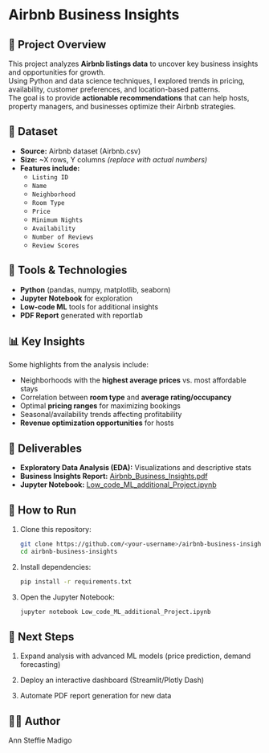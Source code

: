 # Airbnb Business Insights

## 📌 Project Overview
This project analyzes **Airbnb listings data** to uncover key business insights and opportunities for growth.  
Using Python and data science techniques, I explored trends in pricing, availability, customer preferences, and location-based patterns.  
The goal is to provide **actionable recommendations** that can help hosts, property managers, and businesses optimize their Airbnb strategies.  

## 📂 Dataset
- **Source:** Airbnb dataset (Airbnb.csv)  
- **Size:** ~X rows, Y columns *(replace with actual numbers)*  
- **Features include:**  
  - `Listing ID`  
  - `Name`  
  - `Neighborhood`  
  - `Room Type`  
  - `Price`  
  - `Minimum Nights`  
  - `Availability`  
  - `Number of Reviews`  
  - `Review Scores`

## 🔧 Tools & Technologies
- **Python** (pandas, numpy, matplotlib, seaborn)  
- **Jupyter Notebook** for exploration  
- **Low-code ML** tools for additional insights  
- **PDF Report** generated with reportlab  

## 📊 Key Insights
Some highlights from the analysis include:
- Neighborhoods with the **highest average prices** vs. most affordable stays  
- Correlation between **room type** and **average rating/occupancy**  
- Optimal **pricing ranges** for maximizing bookings  
- Seasonal/availability trends affecting profitability  
- **Revenue optimization opportunities** for hosts  

## 📑 Deliverables
- **Exploratory Data Analysis (EDA):** Visualizations and descriptive stats  
- **Business Insights Report:** [Airbnb_Business_Insights.pdf](./Airbnb_Business_Insights.pdf)  
- **Jupyter Notebook:** [Low_code_ML_additional_Project.ipynb](./Low_code_ML_additional_Project.ipynb)  

## 🚀 How to Run
1. Clone this repository:  
   ```bash
   git clone https://github.com/<your-username>/airbnb-business-insights.git
   cd airbnb-business-insights

2. Install dependencies:
    ```bash
    pip install -r requirements.txt

3. Open the Jupyter Notebook:
    ```bash
    jupyter notebook Low_code_ML_additional_Project.ipynb

## 📌 Next Steps

1. Expand analysis with advanced ML models (price prediction, demand forecasting)

2. Deploy an interactive dashboard (Streamlit/Plotly Dash)

3. Automate PDF report generation for new data

## 🧑‍💻 Author

Ann Steffie Madigo
